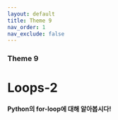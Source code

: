 ```yaml
---
layout: default
title: Theme 9
nav_order: 1
nav_exclude: false
---
```

### Theme 9
# Loops-2
#### Python의 for-loop에 대해 알아봅시다! 